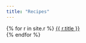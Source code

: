 ```yaml
---
title: "Recipes"
---
```


{% for r in site.r %}
  <a href="{{ r.url }}">{{ r.title }}</a><br>
{% endfor %}
